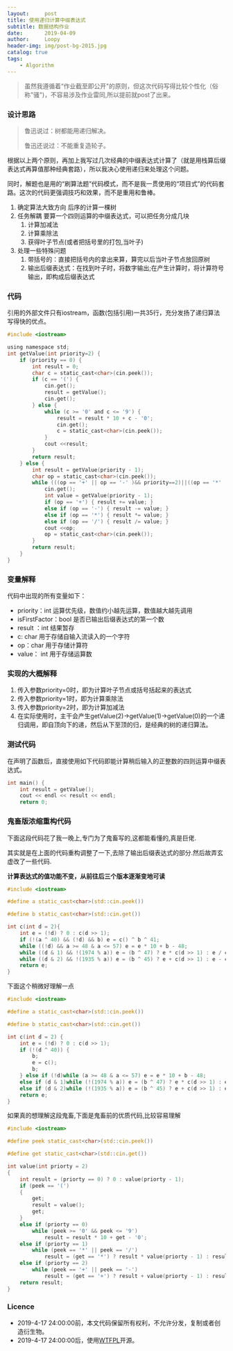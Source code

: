```yaml
---
layout:     post
title: 使用递归计算中缀表达式
subtitle: 数据结构作业
date:       2019-04-09
author:     Loopy
header-img: img/post-bg-2015.jpg
catalog: true
tags:
    - Algorithm
---
```


> 虽然我遵循着“作业截至即公开"的原则，但这次代码写得比较个性化（俗称"骚")，不容易涉及作业雷同,所以提前就post了出来。

### 设计思路
> 鲁迅说过：树都能用递归解决。
>
> 鲁迅还说过：不能重复造轮子。

根据以上两个原则，再加上我写过几次经典的中缀表达式计算了（就是用栈算后缀表达式再算值那种经典套路），所以我决心使用递归来处理这个问题。

同时，解题也是用的“刷算法题”代码模式，而不是我一贯使用的“项目式”的代码套路。这次的代码更强调技巧和效果，而不是重用和鲁棒。

1. 确定算法大致方向
   后序的计算一棵树
2. 任务解耦
   要算一个四则运算的中缀表达式，可以把任务分成几块
   1. 计算加减法
   2. 计算乘除法
   3. 获得叶子节点(或者把括号里的打包,当叶子)
3. 处理一些特殊问题
   1. 带括号的：直接把括号内的拿出来算，算完以后当叶子节点放回原树
   2. 输出后缀表达式：在找到叶子时，将数字输出;在产生计算时，将计算符号输出，即构成后缀表达式

### 代码
引用的外部文件只有iostream，函数(包括引用)一共35行，充分发扬了递归算法写得快的优点。

```c
#include <iostream>

using namespace std;
int getValue(int priority=2) {
    if (priority == 0) {
        int result = 0;
        char c = static_cast<char>(cin.peek());
        if (c == '(') {
            cin.get();
            result = getValue();
            cin.get();
        } else {
            while (c >= '0' and c <= '9') {
                result = result * 10 + c - '0';
                cin.get();
                c = static_cast<char>(cin.peek());
            }
            cout <<result;
        }
        return result;
    } else {
        int result = getValue(priority - 1);
        char op = static_cast<char>(cin.peek());
        while (((op == '+' || op == '-' )&& priority==2)||((op == '*' || op == '/' )&& priority==1)) {
            cin.get();
            int value = getValue(priority - 1);
            if (op == '+') { result += value; }
            else if (op == '-') { result -= value; }
            else if (op == '*') { result *= value; }
            else if (op == '/') { result /= value; }
            cout <<op;
            op = static_cast<char>(cin.peek());
        }
        return result;
    }
}
```

### 变量解释
代码中出现的所有变量如下：
 - priority：int 运算优先级，数值约小越先运算，数值越大越先调用
 - isFirstFactor：bool 是否已输出后缀表达式的第一个数
 - result ：int 结果暂存
 - c: char 用于存储自输入流读入的一个字符
 - op：char 用于存储计算符
 - value： int 用于存储运算数

### 实现的大概解释
1. 传入参数priority=0时，即为计算叶子节点或括号括起来的表达式
2. 传入参数priority=1时，即为计算乘除法
3. 传入参数priority=2时，即为计算加减法
4. 在实际使用时，主干会产生getValue(2)->getValue(1)->getValue(0)的一个递归调用，即自顶向下的递，然后从下至顶的归，是经典的树的递归算法。

### 测试代码
在声明了函数后，直接使用如下代码即能计算稍后输入的正整数的四则运算中缀表达式。
``` c
int main() {
    int result = getValue();
    cout << endl << result << endl;
    return 0;
```


### 鬼畜版浓缩重构代码
下面这段代码花了我一晚上,专门为了鬼畜写的,这都能看懂的,真是巨佬.

其实就是在上面的代码重构调整了一下,去除了输出后缀表达式的部分.然后故弄玄虚改了一些代码.

**计算表达式的值功能不变，从前往后三个版本逐渐变地可读**

```c
#include <iostream>

#define a static_cast<char>(std::cin.peek())

#define b static_cast<char>(std::cin.get())

int c(int d = 2){
    int e = (!d) ? 0 : c(d >> 1);
    if (!(a ^ 40) && (!d) && b) e = c() ^ b ^ 41;
    while ((!d) && a >= 48 & a <= 57) e = e * 10 + b - 48;
    while ((d & 1) && !(1974 % a)) e = (b ^ 47) ? e * c(d >> 1) : e / c(d >> 1);
    while ((d & 2) && !(1935 % a)) e = (b ^ 45) ? e + c(d >> 1) : e - c(d >> 1);
    return e;
}
```

下面这个稍微好理解一点

```c
#include <iostream>

#define a static_cast<char>(std::cin.peek())

#define b static_cast<char>(std::cin.get())

int c(int d = 2) {
    int e = (!d) ? 0 : c(d >> 1);
    if (!(d ^ 40)) {
        b;
        e = c();
        b;
    } else if (!d)while (a >= 48 & a <= 57) e = e * 10 + b - 48;
    else if (d & 1)while (!(1974 % a)) e = (b ^ 47) ? e * c(d >> 1) : e / c(d >> 1);
    else if (d & 2)while (!(1935 % a)) e = (b ^ 45) ? e + c(d >> 1) : e - c(d >> 1);
    return e;
}
```

如果真的想理解这段鬼畜,下面是鬼畜前的优质代码,比较容易理解

``` c
#include <iostream>

#define peek static_cast<char>(std::cin.peek())

#define get static_cast<char>(std::cin.get())

int value(int priorty = 2)
{
    int result = (priorty == 0) ? 0 : value(priorty - 1);
    if (peek == '(')
    {
        get;
        result = value();
        get;
    }
    else if (priorty == 0)
        while (peek >= '0' && peek <= '9')
            result = result * 10 + get - '0';
    else if (priorty == 1)
        while (peek == '*' || peek == '/')
            result = (get == '*') ? result * value(priorty - 1) : result / value(priorty - 1);
    else if (priorty == 2)
        while (peek == '+' || peek == '-')
            result = (get == '+') ? result + value(priorty - 1) : result - value(priorty - 1);
    return result;
}
```


### Licence
 - 2019-4-17 24:00:00前，本文代码保留所有权利，不允许分发，复制或者创造衍生物。
 - 2019-4-17 24:00:00后，使用[WTFPL](http://www.wtfpl.net/txt/copying/)开源。
